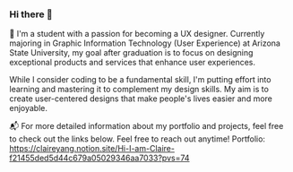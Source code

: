 ### Hi there 👋

<!--
**Claire418y/Claire418y** is a ✨ _special_ ✨ repository because its `README.md` (this file) appears on your GitHub profile.

Here are some ideas to get you started:
-->
🌱 I'm a student with a passion for becoming a UX designer. Currently majoring in Graphic Information Technology (User Experience) at Arizona State University, my goal after graduation is to focus on designing exceptional products and services that enhance user experiences. 

While I consider coding to be a fundamental skill, I'm putting effort into learning and mastering it to complement my design skills. My aim is to create user-centered designs that make people's lives easier and more enjoyable.

📬 For more detailed information about my portfolio and projects, feel free to check out the links below. Feel free to reach out anytime!
Portfolio: https://claireyang.notion.site/Hi-I-am-Claire-f21455ded5d44c679a05029346aa7033?pvs=74


